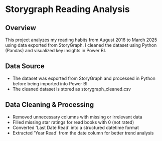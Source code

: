 # Storygraph Reading Analysis
## Overview
This project analyzes my reading habits from August 2016 to March 2025 using data exported from StoryGraph. I cleaned the dataset using Python (Pandas) and visualized key insights in Power BI.
## Data Source
* The dataset was exported from StoryGraph and processed in Python before being imported into Power BI
* The cleaned dataset is stored as storygraph_cleaned.csv
## Data Cleaning & Processing
* Removed unnecessary columns with missing or irrelevant data
* Filled missing star ratings for read books with 0 (not rated)
* Converted 'Last Date Read' into a structured datetime format
* Extracted 'Year Read' from the date column for better trend analysis
